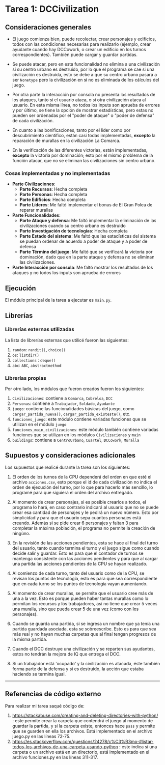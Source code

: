 # Tarea 1: DCCivilization

## Consideraciones generales 
* El juego comienza bien, puede recolectar, crear personajes y edificios, todos con las condiciones necesarias para realizarlo (ejemplo, crear ayudante cuando hay DCCowork, o crear un edificio en los turnos correspondientes). También puede cargar y guardar partidas.

* Se puede atacar, pero en esta funcionalidad no elimina a una civilización si su centro urbano es destruido, por lo que el programa se cae si una civilización es destruida, esto se debe a que su centro urbano pasará a ser ```Nonetype``` pero la civilización en si no es eliminada de los cálculos del juego.

* Por otra parte la interacción por consola no presenta los resultados de los ataques, tanto si el usuario ataca, o si otra civilización ataca al usuario. En esta misma línea, no todos los inputs son aprueba de errores y por último, se tiene la opción de mostrar estadísticas, pero estas no pueden ser ordenadas por el "poder de ataque" o "poder de defensa" de cada civilización.

* En cuanto a las bonificaciones, tanto por el líder como por descubrimiento científico, están casi todas implementadas, **excepto** la reparación de murallas en la civilización La Comarca.

* En la verificación de las diferentes victorias, están implementadas, **excepto** la victoria por dominación; esto por el mismo problema de la función atacar, que no se eliminan las civilizaciones sin centro urbano.

### Cosas implementadas y no implementadas 

* **Parte Civilizaciones**:
    * **Parte Recursos**: Hecha completa
    * **Parte Personas**: Hecha completa
    * **Parte Edificios**: Hecha completa
    * **Parte Líderes**: Me faltó implementar el bonus de El Gran Polea de reparar murallas
* **Parte Funcionalidades**:
    * **Parte Ataque y defensa**: Me faltó implementar la eliminación de las civilizaciones cuando su centro urbano es destruido
    * **Parte Investigación de tecnologías**: Hecha completa
    * **Parte Estado del sistema**: Me faltó que las estadísticas del sistema se puedan ordenar de acuerdo a poder de ataque y a poder de defensa
    * **Parte Término del juego**: Me faltó que se verificará la victoria por dominación, dado que en la parte ataque y defensa no se eliminan las civilizaciones.
* **Parte Interacción por consola**: Me faltó mostrar los resultados de los ataques y no todos los inputs son aprueba de errores

## Ejecución
El módulo principal de la tarea a ejecutar es  ```main.py```.


## Librerías
### Librerías externas utilizadas
La lista de librerías externas que utilicé fueron las siguientes:

1. ```random```: ```randit()```, ```choice()```
2. ```os```: ```listdir()``` 
3. ```collections``` : ```deque()```
4. ```abc```: ```ABC```, ```abstractmethod```

### Librerías propias
Por otro lado, los módulos que fueron creados fueron los siguientes:

1. ```Civilizaciones```: contiene a ```Comarca```, ```Cobreloa```, ```DCC```
2. ```Personas```: contiene a  ```Trabajador```, ```Soldado```, ```Ayudante``` 
3. ```juego```: contiene las funcionalidades básicas del juego, como ```cargar_partida_nueva()```, ```cargar_partida_existeste()```, etc.
4. ```funciones_juego```: este módulo contiene variadas funciones que se utilizan en el módulo ```juego```
5. ```funciones_main_civilizaciones```: este módulo también contiene variadas funciones que se utilizan en los módulos ```Civilizaciones``` y ```main```
6. ```buildings```: contiene a ```CentroUrbano```, ```Cuartel```, ```DCCowork```, ```Muralla```

## Supuestos y consideraciones adicionales
Los supuestos que realicé durante la tarea son los siguientes:

1. El orden de los turnos de la CPU dependerá del orden en que esté el archivo ```acciones.csv```, esto porque el id de cada civilización no indica el orden de ejecución del turno, por lo que para hacerlo más sencillo, lo programé para que siguiera el orden del archivo entregado.
2. Al momento de crear personajes, si es posible crearlos a todos, el programa lo hará, en caso contrario indicará al usuario que no se puede crear esa cantidad de personajes y le pedirá un nuevo número. Esto por simplicidad y para que el usuario sepa cuantos personajes está creando. Además si se pide crear 6 personajes y faltan 3 para completar la máxima población, el programa no permite la creación de ningúno.
3. En la revisión de las acciones pendientes, esta se hace al final del turno del usuario, tanto cuando termina el turno y el juego sigue como cuando decide salir y guardar. Esto es para que el contador de turnos se mantenga consistente con las acciones pendientes y para que al cargar una partida las acciones pendientes de la CPU se hayan realizado.

4. Al comienzo de cada turno, tanto del usuario como de la CPU, se revisan los puntos de tecnología, esto es para que sea correspondiente que en cada turno se los puntos de tecnología vayan aumentando.
5. Al momento de crear murallas, se permite que el usuario cree más de una a la vez. Esto es porque pueden haber tantas murallas como lo permitan los recursos y los trabajadores, así no tiene que crear 5 veces una muralla, sino que pueda crear 5 de una vez (como con los personajes).
6. Cuando se guarda una partida, si se ingresa un nombre que ya tenía una partida guardada asociada, esta se sobreescribe. Esto es para que sea más real y no hayan muchas carpetas que al final tengan progresos de la misma partida.
7. Cuando el DCC destruye una civilización y se reparten sus ayudantes, estos no tendrán la mejora de IQ que entrega el DCC.
8. Si un trabajador está 'ocupado' y la civilización es atacada, éste también forma parte de la defensa y si es destruido, la acción que estaba haciendo se termina igual.


-------




## Referencias de código externo 

Para realizar mi tarea saqué código de:
1. https://stackabuse.com/creating-and-deleting-directories-with-python/ : este permite crear la carpeta que contendrá el juego al momento de guardar la partida, y si la carpeta existe, entonces hace ```pass``` y permite que se guarden en ella los archivos. Está implementado en el archivo juego.py en las líneas 72-75.
2. https://es.stackoverflow.com/questions/24278/c%C3%B3mo-#listar-todos-los-archivos-de-una-carpeta-usando-python : este indica si una carpeta o un archivo está en un directorio, está implementado en el archivo funciones.py en las líneas 311-317.
